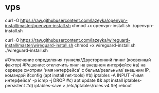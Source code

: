 # vps

curl -O https://raw.githubusercontent.com/lazeyka/openvpn-install/master/openvpn-install.sh
chmod +x openvpn-install.sh
./openvpn-install.sh

curl -O https://raw.githubusercontent.com/lazeyka/wireguard-install/master/wireguard-install.sh
chmod +x wireguard-install.sh
./wireguard-install.sh

#Отключение определения туннеля/Двусторонний пиннг (косвенный фактор)
#Решение: отключить пинг на внешнем интерфейсе
#a) на сервере смотрим 'имя интерфейса' с белым/реальным/ внешним IP, командой ifconfig (apt install net-tools)
#b) iptables -A INPUT -i'имя интерфейса' -p icmp -j DROP
#c) apt update && apt install iptables-persistent
#d) iptables-save > /etc/iptables/rules.v4
#e) reboot
